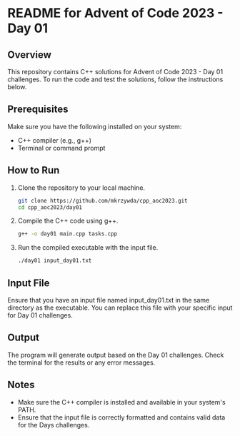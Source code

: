 # README for Advent of Code 2023 - Day 01

## Overview
This repository contains C++ solutions for Advent of Code 2023 - Day 01 challenges. To run the code and test the solutions, follow the instructions below.

## Prerequisites
Make sure you have the following installed on your system:
- C++ compiler (e.g., g++)
- Terminal or command prompt

## How to Run
1. Clone the repository to your local machine.
   ```bash
   git clone https://github.com/mkrzywda/cpp_aoc2023.git
   cd cpp_aoc2023/day01
   ```

2. Compile the C++ code using g++.
    ```bash
    g++ -o day01 main.cpp tasks.cpp
    ```
3. Run the compiled executable with the input file.
    ```bash
    ./day01 input_day01.txt
    ```

## Input File
Ensure that you have an input file named input_day01.txt in the same directory as the executable. You can replace this file with your specific input for Day 01 challenges.

## Output
The program will generate output based on the Day 01 challenges. Check the terminal for the results or any error messages.

## Notes
- Make sure the C++ compiler is installed and available in your system's PATH.
- Ensure that the input file is correctly formatted and contains valid data for the Days challenges.